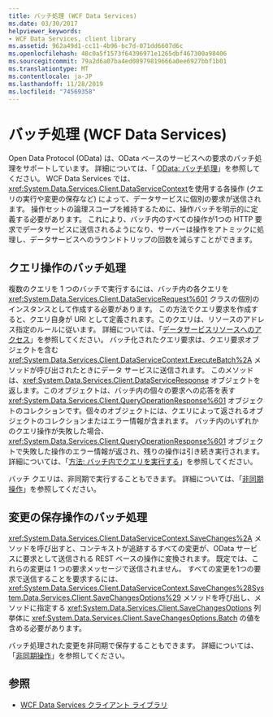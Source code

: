 ```yaml
---
title: バッチ処理 (WCF Data Services)
ms.date: 03/30/2017
helpviewer_keywords:
- WCF Data Services, client library
ms.assetid: 962a49d1-cc11-4b96-bc7d-071dd6607d6c
ms.openlocfilehash: 48c0a5f1573f64396971e1265dbf467300a98406
ms.sourcegitcommit: 79a2d6a07ba4ed08979819666a0ee6927bbf1b01
ms.translationtype: MT
ms.contentlocale: ja-JP
ms.lasthandoff: 11/28/2019
ms.locfileid: "74569358"
---
```

# <a name="batching-operations-wcf-data-services"></a>バッチ処理 (WCF Data Services)
Open Data Protocol (OData) は、OData ベースのサービスへの要求のバッチ処理をサポートしています。 詳細については、「 [OData: バッチ処理](https://go.microsoft.com/fwlink/?LinkId=186075)」を参照してください。 WCF Data Services では、<xref:System.Data.Services.Client.DataServiceContext>を使用する各操作 (クエリの実行や変更の保存など) によって、データサービスに個別の要求が送信されます。 操作セットの論理スコープを維持するために、操作バッチを明示的に定義する必要があります。 これにより、バッチ内のすべての操作が1つの HTTP 要求でデータサービスに送信されるようになり、サーバーは操作をアトミックに処理し、データサービスへのラウンドトリップの回数を減らすことができます。  
  
## <a name="batching-query-operations"></a>クエリ操作のバッチ処理  
 複数のクエリを 1 つのバッチで実行するには、バッチ内の各クエリを <xref:System.Data.Services.Client.DataServiceRequest%601> クラスの個別のインスタンスとして作成する必要があります。 この方法でクエリ要求を作成すると、クエリ自身が URI として定義されます。このクエリは、リソースのアドレス指定のルールに従います。 詳細については、「[データサービスリソースへのアクセス](accessing-data-service-resources-wcf-data-services.md)」を参照してください。 バッチ化されたクエリ要求は、クエリ要求オブジェクトを含む <xref:System.Data.Services.Client.DataServiceContext.ExecuteBatch%2A> メソッドが呼び出されたときにデータ サービスに送信されます。 このメソッドは、<xref:System.Data.Services.Client.DataServiceResponse> オブジェクトを返します。このオブジェクトは、バッチ内の個々の要求への応答を表す <xref:System.Data.Services.Client.QueryOperationResponse%601> オブジェクトのコレクションです。個々のオブジェクトには、クエリによって返されるオブジェクトのコレクションまたはエラー情報が含まれます。 バッチ内のいずれかのクエリ操作が失敗した場合、<xref:System.Data.Services.Client.QueryOperationResponse%601> オブジェクトで失敗した操作のエラー情報が返され、残りの操作は引き続き実行されます。 詳細については、「[方法: バッチ内でクエリを実行する](how-to-execute-queries-in-a-batch-wcf-data-services.md)」を参照してください。  
  
 バッチ クエリは、非同期で実行することもできます。 詳細については、「[非同期操作](asynchronous-operations-wcf-data-services.md)」を参照してください。  
  
## <a name="batching-the-savechanges-operation"></a>変更の保存操作のバッチ処理  
 <xref:System.Data.Services.Client.DataServiceContext.SaveChanges%2A> メソッドを呼び出すと、コンテキストが追跡するすべての変更が、OData サービスに要求として送信される REST ベースの操作に変換されます。 既定では、これらの変更は 1 つの要求メッセージで送信されません。 すべての変更を1つの要求で送信することを要求するには、<xref:System.Data.Services.Client.DataServiceContext.SaveChanges%28System.Data.Services.Client.SaveChangesOptions%29> メソッドを呼び出し、メソッドに指定する <xref:System.Data.Services.Client.SaveChangesOptions> 列挙体に <xref:System.Data.Services.Client.SaveChangesOptions.Batch> の値を含める必要があります。  
  
 バッチ処理された変更を非同期で保存することもできます。 詳細については、「[非同期操作](asynchronous-operations-wcf-data-services.md)」を参照してください。  
  
## <a name="see-also"></a>参照

- [WCF Data Services クライアント ライブラリ](wcf-data-services-client-library.md)
